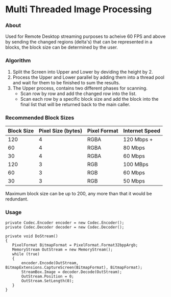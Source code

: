 # Multi Threaded Image Processing 

### About
Used for Remote Desktop streaming purposes to acheive 60 FPS and above by sending the changed regions (delta's) that can be represented in a blocks, the block size can be determined by the user.

### Algorithm
1. Split the Screen into Upper and Lower by deviding the height by 2.
2. Process the Upper and Lower parallel by adding them into a thread pool and wait for them to be finished to sum the results.
3. The Upper process, contains two different phases for scanning.
   - Scan row by row and add the changed row into the list.
   - Scan each row by a specific block size and add the block into the final list that will be returned back to the main caller.

### Recommended Block Sizes
| Block Size  | Pixel Size (bytes) |   Pixel Format  |  Internet Speed |
| ----------- | -------------      | -------------   |  -------------  |
| 120         | 4                  |      RGBA       |     120 Mbps +  |
| 60          | 4                  |      RGBA       |     80  Mbps    |
| 30          | 4                  |      RGBA       |     60  Mbps    |
| 120         | 3                  |      RGB        |     100 MBps    |
| 60          | 3                  |      RGB        |     60  Mbps    |
| 30          | 3                  |      RGB        |     50  Mbps    |

Maximum block size can be up to 200, any more than that it would be redundant.


### Usage

```Csharp
private Codec.Encoder encoder = new Codec.Encoder();
private Codec.Decoder decoder = new Codec.Decoder();

private void DoStream()
{
   PixelFormat BitmapFormat = PixelFormat.Format32bppArgb;
   MemoryStream OutStream = new MemoryStream();
   while (true)
   {
       encoder.Encode(OutStream, BitmapExtensions.CaptureScreen(BitmapFormat), BitmapFormat);
       StreamBox.Image = decoder.Decode(OutStream);
       OutStream.Position = 0;
       OutStream.SetLength(0);
   }
}
```
